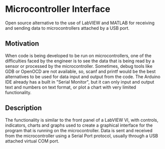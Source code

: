 # Microcontroller Interface

Open source alternative to the use of LabVIEW and MATLAB for receiving and sending data to microcontrollers attached by a USB port.

## Motivation

When code is being developed to be run on microcontrollers, one of the difficulties faced by the engineer is to see the data that is being read by a sensor or processed by the microcontroller. Sometimes, debug tools like GDB or OpenOCD are not available, so, scanf and printf would be the best alternatives to be used for data input and output from the code.
The Arduino IDE already has a built in "Serial Monitor", but it can only input and output text and numbers on text format, or plot a chart with very limited functionality.

## Description

The functionality is similar to the front panel of a LabVIEW VI, with controls, indicators, charts and graphs used to create a graphical interface for the program that is running on the microcontroller. Data is sent and received from the microcontroller using a Serial Port protocol, usually through a USB attached virtual COM port.